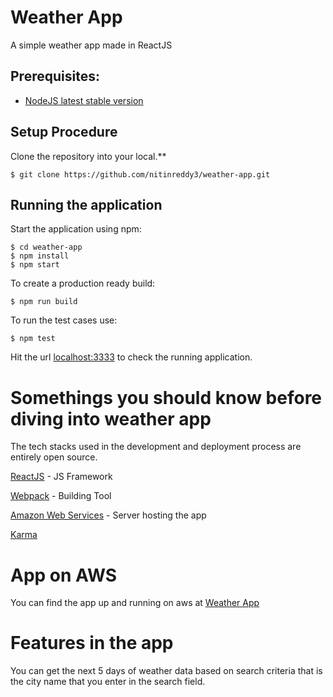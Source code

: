 # Weather App

A simple weather app made in ReactJS

## Prerequisites:
* [NodeJS latest stable version](https://nodejs.org/en/download/)

## Setup Procedure
Clone the repository into your local.**

    $ git clone https://github.com/nitinreddy3/weather-app.git

## Running the application

Start the application using npm:

    $ cd weather-app
    $ npm install
    $ npm start

To create a production ready build:

    $ npm run build

To run the test cases use:

    $ npm test

Hit the url [localhost:3333](http://localhost:3333) to check the running application.


# Somethings you should know before diving into weather app

The tech stacks used in the development and deployment process are entirely open source.

[ReactJS](https://facebook.github.io/react/) - JS Framework

[Webpack](https://webpack.github.io/) - Building Tool

[Amazon Web Services](aws.amazon.com) - Server hosting the app

[Karma](https://karma-runner.github.io/1.0/index.html)


# App on AWS

You can find the app up and running on aws at [Weather App](http://weather-info-app.s3-website.ap-south-1.amazonaws.com/)


# Features in the app

You can get the next 5 days of weather data based on search criteria that is the city name that you enter in the search field.

